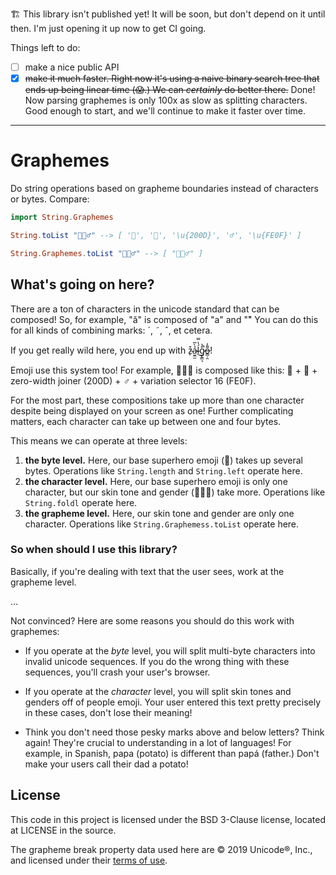 🏗 This library isn't published yet!
It will be soon, but don't depend on it until then.
I'm just opening it up now to get CI going.

Things left to do:

- [ ] make a nice public API
- [x] ~~make it much faster. Right now it's using a naive binary search tree that ends up being linear time (😱.) We can *certainly* do better there.~~
      Done! Now parsing graphemes is only 100x as slow as splitting characters. Good enough to start, and we'll continue to make it faster over time.

---

# Graphemes

Do string operations based on grapheme boundaries instead of characters or bytes.
Compare:

```elm
import String.Graphemes

String.toList "🦸🏽‍♂️" --> [ '🦸', '🏽', '\u{200D}', '♂', '\u{FE0F}' ]

String.Graphemes.toList "🦸🏽‍♂️" --> [ "🦸🏽‍♂️" ]
```

## What's going on here?

There are a ton of characters in the unicode standard that can be composed!
So, for example, "ӑ" is composed of "a" and "̆"
You can do this for all kinds of combining marks: ´, ˜, ˆ, et cetera.

If you get really wild here, you end up with z̴̙͒ả̴̫̼̫̀̅ĺ̴̔̿͜g̷̨͇͉̊͐̚o̶̳̣̯͌̓!

Emoji use this system too!
For example, 🦸🏽‍♂️ is composed like this: 🦸 + 🏽 + zero-width joiner (200D) + ♂ + variation selector 16 (FE0F).

For the most part, these compositions take up more than one character despite being displayed on your screen as one!
Further complicating matters, each character can take up between one and four bytes.

This means we can operate at three levels:

1. **the byte level.**
   Here, our base superhero emoji (🦸) takes up several bytes.
   Operations like `String.length` and `String.left` operate here.
2. **the character level.**
   Here, our base superhero emoji is only one character, but our skin tone and gender (🦸🏽‍♂️) take more.
   Operations like `String.foldl` operate here.
3. **the grapheme level.**
   Here, our skin tone and gender are only one character.
   Operations like `String.Graphemess.toList` operate here.

### So when should I use this library?

Basically, if you're dealing with text that the user sees, work at the grapheme level.

…

Not convinced?
Here are some reasons you should do this work with graphemes:

- If you operate at the *byte* level, you will split multi-byte characters into invalid unicode sequences.
  If you do the wrong thing with these sequences, you'll crash your user's browser.

- If you operate at the *character* level, you will split skin tones and genders off of people emoji.
  Your user entered this text pretty precisely in these cases, don't lose their meaning!

- Think you don't need those pesky marks above and below letters?
  Think again!
  They're crucial to understanding in a lot of languages!
  For example, in Spanish, papa (potato) is different than papá (father.)
  Don't make your users call their dad a potato!

## License

This code in this project is licensed under the BSD 3-Clause license, located at LICENSE in the source.

The grapheme break property data used here are © 2019 Unicode®, Inc., and licensed under their [terms of use](http://www.unicode.org/terms_of_use.html).
